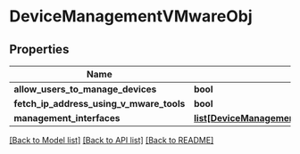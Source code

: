 # DeviceManagementVMwareObj

## Properties
Name | Type | Description | Notes
------------ | ------------- | ------------- | -------------
**allow_users_to_manage_devices** | **bool** |  | [optional] 
**fetch_ip_address_using_v_mware_tools** | **bool** |  | [optional] 
**management_interfaces** | [**list[DeviceManagementVMwareObjManagementInterfaces]**](DeviceManagementVMwareObjManagementInterfaces.md) |  | [optional] 

[[Back to Model list]](../README.md#documentation-for-models) [[Back to API list]](../README.md#documentation-for-api-endpoints) [[Back to README]](../README.md)


